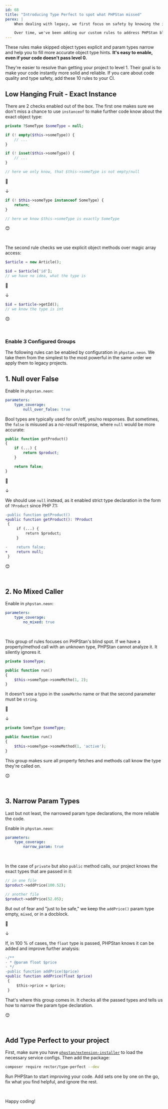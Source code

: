 ```yaml
---
id: 68
title: "Introducing Type Perfect to spot what PHPStan missed"
perex: |
    When dealing with legacy, we first focus on safety by knowing the important types. Code must have reliable type declarations to be refactored safely.

    Over time, we've been adding our custom rules to address PHPStan blind spots first. Today, we're proud to publish them in one solid package.
---
```


These rules make skipped object types explicit and param types narrow and help you to fill more accurate object type hints. **It's easy to enable, even if your code doesn't pass level 0.**

They're easier to resolve than getting your project to level 1. Their goal is to make your code instantly more solid and reliable. If you care about code quality and type safety, add these 10 rules to your CI.

## Low Hanging Fruit - Exact Instance

There are 2 checks enabled out of the box. The first one makes sure we don't miss a chance to use `instanceof` to make further code know about the exact object type:

```php
private ?SomeType $someType = null;

if (! empty($this->someType)) {
    // ...
}

if (! isset($this->someType)) {
    // ...
}

// here we only know, that $this->someType is not empty/null
```

🙅

↓


```php
if (! $this->someType instanceof SomeType) {
    return;
}

// here we know $this->someType is exactly SomeType
```

😊

<br>

The second rule checks we use explicit object methods over magic array access:

```php
$article = new Article();

$id = $article['id'];
// we have no idea, what the type is
```

🙅

↓

```php
$id = $article->getId();
// we know the type is int
```

😊

<br>

### Enable 3 Configured Groups

The following rules can be enabled by configuration in `phpstan.neon`. We take them from the simplest to the most powerful in the same order we apply them to legacy projects.


## 1. Null over False

Enable in `phpstan.neon`:

```yaml
parameters:
    type_coverage:
        null_over_false: true
```

Bool types are typically used for on/off, yes/no responses. But sometimes, the `false` is misused as a *no-result* response, where `null` would be more accurate:

```php
public function getProduct()
{
    if (...) {
        return $product;
    }

    return false;
}
```

🙅

↓

We should use `null` instead, as it enabled strict type declaration in the form of `?Product` since PHP 7.1:

```diff
-public function getProduct()
+public function getProduct(): ?Product
 {
     if (...) {
         return $product;
     }

-    return false;
+    return null;
 }
```

😊

<br>

## 2. No Mixed Caller

Enable in `phpstan.neon`:

```yaml
parameters:
    type_coverage:
        no_mixed: true
```

<br>

This group of rules focuses on PHPStan's blind spot. If we have a property/method call with an unknown type, PHPStan cannot analyze it. It silently ignores it.

```php
private $someType;

public function run()
{
    $this->someType->someMetho(1, 2);
}
```

It doesn't see a typo in the `someMetho` name or that the second parameter must be `string`.

🙅

↓


```php
private SomeType $someType;

public function run()
{
    $this->someType->someMethod(1, 'active');
}
```

This group makes sure all property fetches and methods call know the type they're called on.

😊

<br>

## 3. Narrow Param Types

Last but not least, the narrowed param type declarations, the more reliable the code.

Enable in `phpstan.neon`:

```yaml
parameters:
    type_coverage:
        narrow_param: true
```

<br>

In the case of `private` but also `public` method calls, our project knows the exact types that are passed in it:

```php
// in one file
$product->addPrice(100.52);

// another file
$product->addPrice(52.05);
```

But out of fear and "just to be safe," we keep the `addPrice()` param type empty, `mixed`, or in a docblock.

🙅

↓

If, in 100 % of cases, the `float` type is passed, PHPStan knows it can be added and improve further analysis:

```diff
-/**
- * @param float $price
- */
-public function addPrice($price)
+public function addPrice(float $price)
 {
     $this->price = $price;
 }
```

That's where this group comes in. It checks all the passed types and tells us how to narrow the param type declaration.

😊

<br>

## Add Type Perfect to your project

First, make sure you have  [`phpstan/extension-installer`](https://github.com/phpstan/extension-installer#usage) to load the necessary service configs. Then add the package:

```bash
composer require rector/type-perfect --dev
```

Run PHPStan to start improving your code. Add sets one by one on the go, fix what you find helpful, and ignore the rest.

<br>

Happy coding!
